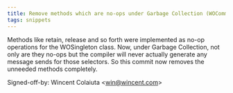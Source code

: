 ```yaml
---
title: Remove methods which are no-ops under Garbage Collection (WOCommon, ca1fae3)
tags: snippets
---
```


Methods like retain, release and so forth were implemented as no-op operations for the WOSingleton class. Now, under Garbage Collection, not only are they no-ops but the compiler will never actually generate any message sends for those selectors. So this commit now removes the unneeded methods completely.

Signed-off-by: Wincent Colaiuta &lt;win@wincent.com&gt;
